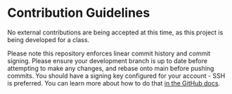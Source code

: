 # Contribution Guidelines

No external contributions are being accepted at this time, as this project is
being developed for a class.

Please note this repository enforces linear commit history and commit signing.
Please ensure your development branch is up to date before attempting to make
any changes, and rebase onto main before pushing commits. You should have a
signing key configured for your account - SSH is preferred. You can learn more
about how to do that [in the GitHub docs](https://docs.github.com/en/authentication/managing-commit-signature-verification/about-commit-signature-verification#ssh-commit-signature-verification).

